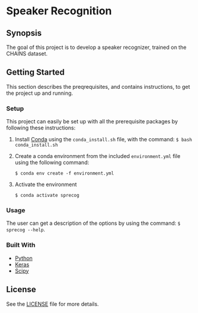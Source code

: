# Speaker Recognition

## Synopsis
The goal of this project is to develop a speaker recognizer, trained on the CHAINS dataset.

## Getting Started
This section describes the preqrequisites, and contains instructions, to get the project up and running.

### Setup
This project can easily be set up with all the prerequisite packages by following these instructions:
  1. Install [Conda](https://docs.conda.io/projects/conda/en/latest/user-guide/install/) using the `conda_install.sh` file, with the command: `$ bash conda_install.sh`
  2. Create a conda environment from the included `environment.yml` file using the following command:
     
     `$ conda env create -f environment.yml`
  3. Activate the environment
     
     `$ conda activate sprecog`

### Usage
 The user can get a description of the options by using the command: `$ sprecog --help`.
 
### Built With
* [Python](https://www.python.org/)
* [Keras](https://keras.io/)
* [Scipy](https://www.scipy.org/)



## License
See the [LICENSE](https://github.com/aashishyadavally/Speaker-Recognition/blob/master/LICENSE) file for more details.
